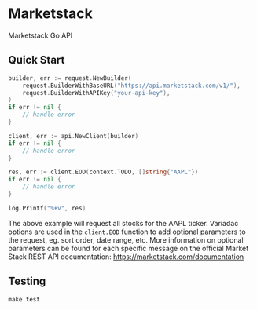 # Marketstack
Marketstack Go API

## Quick Start

``` go
builder, err := request.NewBuilder(
    request.BuilderWithBaseURL("https://api.marketstack.com/v1/"),
    request.BuilderWithAPIKey("your-api-key"),
)
if err != nil {
    // handle error
}

client, err := api.NewClient(builder)
if err != nil {
    // handle error
}

res, err := client.EOD(context.TODO, []string{"AAPL"})
if err != nil {
    // handle error
}

log.Printf("%+v", res)
```

The above example will request all stocks for the AAPL ticker. Variadac options 
are used in the `client.EOD` function to add optional parameters to the request,
eg. sort order, date range, etc. More information on optional parameters can
be found for each specific message on the official Market Stack REST API
documentation: https://marketstack.com/documentation

## Testing

`make test`